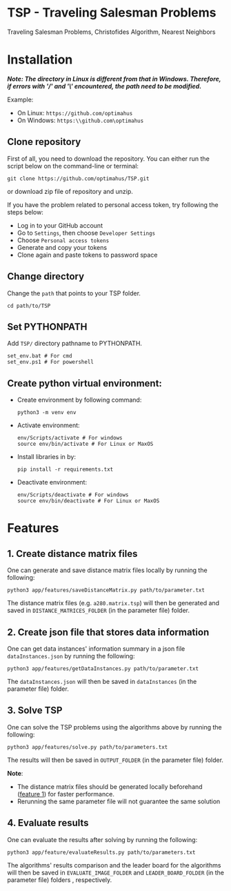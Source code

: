 # TSP - Traveling Salesman Problems
Traveling Salesman Problems, Christofides Algorithm, Nearest Neighbors

# Installation

***Note: The directory in Linux is different from that in Windows. Therefore, if errors with '/' and '\\' encountered, the path need to be modified.*** 

Example:
- On Linux:	`https://github.com/optimahus`
- On Windows:	`https:\\github.com\optimahus`

## Clone repository
First of all, you need to download the repository. You can either run the script below on the command-line or terminal:

`git clone https://github.com/optimahus/TSP.git`

or download zip file of repository and unzip. 

If you have the problem related to personal access token, try following the steps below:
- Log in to your GitHub account
- Go to `Settings`, then choose `Developer Settings`
- Choose `Personal access tokens`
- Generate and copy your tokens
- Clone again and paste tokens to password space

## Change directory
Change the `path` that points to your TSP folder.

```
cd path/to/TSP
```

## Set PYTHONPATH
Add `TSP/` directory pathname to PYTHONPATH.
```
set_env.bat # For cmd
set_env.ps1 # For powershell
```
## Create python virtual environment:
* Create environment by following command:
    ```console
    python3 -m venv env
    ```

* Activate environment:
    ```console
    env/Scripts/activate # For windows
    source env/bin/activate # For Linux or MaxOS
    ```

* Install libraries in by:
  ```console
  pip install -r requirements.txt
  ```

* Deactivate environment:
    ```console
    env/Scripts/deactivate # For windows
    source env/bin/deactivate # For Linux or MaxOS
    ```

# Features
## 1. <a name="saveDistanceMatrix"></a>Create distance matrix files
One can generate and save distance matrix files locally by running the following:
```console
python3 app/features/saveDistanceMatrix.py path/to/parameter.txt
```
The distance matrix files (e.g. `a280.matrix.tsp`) will then be generated and saved in `DISTANCE_MATRICES_FOLDER` (in the parameter file) folder.

## 2. Create json file that stores data information
One can get data instances' information summary in a json file `dataInstances.json` by running the following:
```console
python3 app/features/getDataInstances.py path/to/parameter.txt
```
The `dataInstances.json` will then be saved in `dataInstances` (in the parameter file) folder.

## 3. Solve TSP
One can solve the TSP problems using the algorithms above by running the following:
```console
python3 app/features/solve.py path/to/parameters.txt
```
The results will then be saved in `OUTPUT_FOLDER` (in the parameter file) folder.

**Note**: 
* The distance matrix files should be generated locally beforehand ([feature 1](#saveDistanceMatrix)) for faster performance.
* Rerunning the same parameter file will not guarantee the same solution

## 4. Evaluate results
One can evaluate the results after solving by running the following:
```console
python3 app/feature/evaluateResults.py path/to/parameters.txt
```
The algorithms' results comparison and the leader board for the algorithms will then be saved in `EVALUATE_IMAGE_FOLDER` and `LEADER_BOARD_FOLDER` (in the parameter file) folders , respectively.
